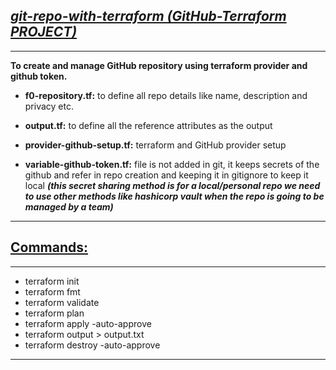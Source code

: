 ## <b><u><i>git-repo-with-terraform (GitHub-Terraform PROJECT)</b></u></i>

***
<b> To create and manage GitHub repository using terraform provider and github token.</b>

- <b>f0-repository.tf:</b>
  to define all repo details like name, description and privacy etc.

- <b>output.tf:</b>
  to define all the reference attributes as the output

- <b>provider-github-setup.tf:</b>
  terraform and GitHub provider setup

- <b>variable-github-token.tf:</b>
  file is not added in git, it keeps secrets of the github and refer in repo creation and keeping it in gitignore to keep it local
  <b><i>(this secret sharing method is for a local/personal repo we need to use other methods like hashicorp vault when
  the repo is going to be managed by a team)</i></b>

***

## <b><u>Commands:</b></u>

***

- terraform init
- terraform fmt
- terraform validate
- terraform plan
- terraform apply -auto-approve
- terraform output > output.txt
- terraform destroy -auto-approve

***
